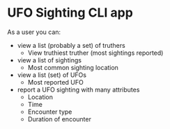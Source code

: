 
# UFO Sighting CLI app
As a user you can:
 - view a list (probably a set) of truthers
    - View truthiest truther (most sightings reported)
 - view a list of sightings
    - Most common sighting location
 - view a list (set) of UFOs
    - Most reported UFO
 - report a UFO sighting with many attributes
    - Location
    - Time
    - Encounter type
    - Duration of encounter
   
   
 
